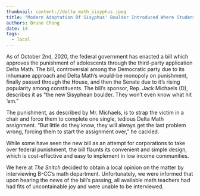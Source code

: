 ```yaml
---
thumbnail: content://delta_math_sisyphus.jpeg
title: "Modern Adaptation Of Sisyphus' Boulder Introduced Where Student Is Forced To Complete Delta Math Assignment But Gets The Last Question Wrong"
authors: Bruno Chong
date: 14
tags:
  - local
---
```


As of October 2nd, 2020, the federal government has enacted a bill which approves the punishment of adolescents through the third-party application Delta Math. The bill, controversial among the Democratic party due to its inhumane approach and Delta Math’s would-be monopoly on punishment, finally passed through the House, and then the Senate due to it’s rising popularity among constituents. The bill’s sponsor, Rep. Jack Michaels (D), describes it as “the new Sisyphean boulder. They won’t even know what hit ‘em.”

The punishment, as described by Mr. Michaels, is to strap the victim in a chair and force them to complete one single, tedious Delta Math assignment. “But little do they know, they will always get the last problem wrong, forcing them to start the assignment over,” he cackled.

While some have seen the new bill as an attempt for corporations to take over federal punishment, the bill flaunts its convenient and simple design, which is cost-effective and easy to implement in low income communities.

We here at *The Snitch* decided to obtain a local opinion on the matter by interviewing B-CC’s math department. Unfortunately, we were informed that upon hearing the news of the bill’s passing, all available math teachers had had fits of uncontainable joy and were unable to be interviewed.



